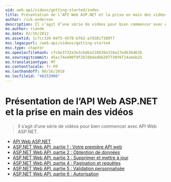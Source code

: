 ```yaml
---
uid: web-api/videos/getting-started/index
title: Présentation de l’API Web ASP.NET et la prise en main des vidéos | Microsoft Docs
author: rick-anderson
description: Il s’agit d’une série de vidéos pour bien commencer avec API Web ASP.NET.
ms.author: riande
ms.date: 02/16/2012
ms.assetid: 1c7cc326-04f5-4578-bf62-a7d381f380f7
msc.legacyurl: /web-api/videos/getting-started
msc.type: chapter
ms.openlocfilehash: cfcbe3732a3e3cbd6a210839a318a17ed636d636
ms.sourcegitcommit: 45ac74e400f9f2b7dbded66297730f6f14a4eb25
ms.translationtype: MT
ms.contentlocale: fr-FR
ms.lasthandoff: 08/16/2018
ms.locfileid: "48253906"
---
```

<a name="aspnet-web-api-overview-and-getting-started-videos"></a>Présentation de l’API Web ASP.NET et la prise en main des vidéos
====================
> Il s’agit d’une série de vidéos pour bien commencer avec API Web ASP.NET.


- [API Web ASP.NET](aspnet-web-api.md)
- [ASP.NET Web API, partie 1 : Votre première API web](your-first-web-api.md)
- [ASP.NET Web API, partie 2 : Obtention de données](getting-data.md)
- [ASP.NET Web API, partie 3 : Supprimer et mettre à jour](delete-and-update.md)
- [ASP.NET Web API, partie 4 : Pagination et requêtes](paging-and-querying.md)
- [ASP.NET Web API, partie 5 : Validation personnalisée](custom-validation.md)
- [ASP.NET Web API, partie 6 : Autorisation](authorization.md)
